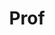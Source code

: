 ---
layout: person
given: Lucia
family: Reisch
department: Judge Business School
title: Prof
job_title: Professor for Behavioural Economics and Public Policy
crsid: lr540
image: /assets/upload/Reisch_Lucia.jpg
webpage: https://www.jbs.cam.ac.uk/people/lucia-reisch/
biography: "Professor Lucia Reisch is a behavioural economist and social scientist,
  focusing on the theory and application of behavioural insights to promote behavioural
  change in individuals and organisations towards societal welfare and sustainable
  development.\nShe was appointed in 2021 as the inaugural El-Erian Professor of Behavioural
  Economics & Policy and Fellow of Queens’ College, joining from Copenhagen Business
  School. \nShe is an Editor-in-Chief of the Journal of Consumer Policy and has consulted
  on sustainable consumption and other issues to the World Bank several governments
  worldwide. She serves in advisory capacity on multiple boards and groups of the
  OECD, the European Commission, and various United Nations agencies."
---